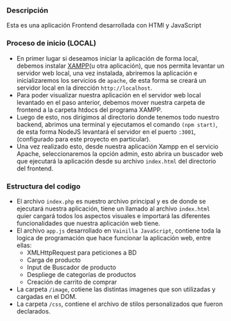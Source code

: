 
### Descripción
Esta es una aplicación Frontend desarrollada con HTMl y JavaScript


### Proceso de inicio (LOCAL)
* En primer lugar si deseamos iniciar la aplicación de forma local, debemos instalar [XAMPP](https://www.apachefriends.org/es/index.html/)(u otra aplicación), que nos permita levantar un servidor  web local, una vez instalada, abriremos la aplicación e inicializaremos los servicios de ```apache```, de esta forma se creará un servidor local en la dirección ```http://localhost```.
* Para poder visualizar nuestra aplicación en el servidor web local levantado en el paso anterior, debemos mover nuestra carpeta de frontend a la carpeta htdocs del programa XAMPP.
* Luego de esto,  nos dirigimos al directorio donde tenemos todo nuestro backend, abrimos una terminal  y ejecutamos el comando ```(npm start)```, de esta forma NodeJS levantará el servidor en el puerto ```:3001```,(configurado para este proyecto en particular).
* Una vez realizado esto, desde nuestra aplicación Xampp en el servicio Apache, seleccionaremos la opción admin, esto abrira un buscador web que ejecutará la aplicación desde su archivo ```index.html``` del directorio del frontend.
  

### Estructura del codigo
* El archivo ```index.php``` es nuestro archivo principal y es de donde se ejecutará nuestra aplicación, tiene un llamado al archivo ```index.html``` quier cargará todos los aspectos visuales e importará las diferentes funcionalidades que nuestra aplicación web tiene.
* El archivo ```app.js``` desarrollado en ```Vainilla JavaScript```, contiene toda la logica de programación que hace funcionar la aplicación web, entre ellas:
   - XMLHttpRequest para peticiones a BD
   - Carga de producto
   - Input de Buscador de producto
   - Despliege de categorías de productos
   - Creación de carrito de comprar
* La carpeta ```/image```, cotiene las distintas imagenes que son utilizadas y cargadas en el DOM.
* La carpeta ```/css```, contiene el archivo de stilos personalizados que fueron declarados.  


